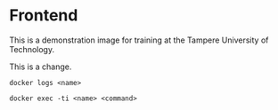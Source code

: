 # Frontend

This is a demonstration image for training at the Tampere University of Technology.

This is a change.


```
docker logs <name>
```

```
docker exec -ti <name> <command>
```
